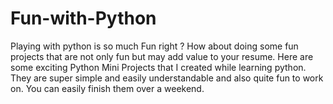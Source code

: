# Fun-with-Python
Playing with python is so much Fun right ? How about doing some fun projects that are not only fun but may add value to your resume.
Here are some exciting Python Mini Projects that I created while learning python. They are super simple and easily understandable and also quite fun to work on. You can easily finish them over a weekend.
